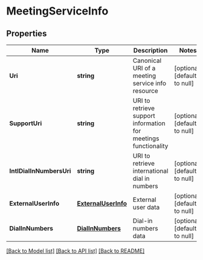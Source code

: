 # MeetingServiceInfo

## Properties
Name | Type | Description | Notes
------------ | ------------- | ------------- | -------------
**Uri** | **string** | Canonical URI of a meeting service info resource | [optional] [default to null]
**SupportUri** | **string** | URI to retrieve support information for meetings functionality | [optional] [default to null]
**IntlDialInNumbersUri** | **string** | URI to retrieve international dial in numbers | [optional] [default to null]
**ExternalUserInfo** | [**ExternalUserInfo**](ExternalUserInfo.md) | External user data | [optional] [default to null]
**DialInNumbers** | [**DialInNumbers**](DialInNumbers.md) | Dial-in numbers data | [optional] [default to null]

[[Back to Model list]](../README.md#documentation-for-models) [[Back to API list]](../README.md#documentation-for-api-endpoints) [[Back to README]](../README.md)


